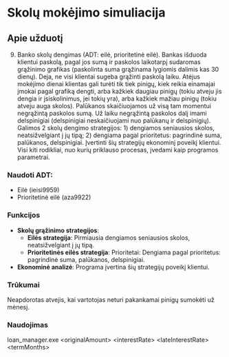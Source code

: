 # Skolų mokėjimo simuliacija

## Apie užduotį

9. Banko skolų dengimas (ADT: eilė, prioritetinė eilė). Bankas išduoda klientui paskolą, pagal jos sumą ir paskolos laikotarpį sudaromas grąžinimo grafikas (paskolinta suma grąžinama lygiomis dalimis kas 30 dienų). Deja, ne visi klientai sugeba grąžinti paskolą laiku. Atėjus mokėjimo dienai klientas gali turėti tik tiek pinigų, kiek reikia einamajai įmokai pagal grafiką dengti, arba kažkiek daugiau pinigų (tokiu atveju jis dengia ir įsiskolinimus, jei tokių yra), arba kažkiek mažiau pinigų (tokiu atveju auga skolos). Palūkanos skaičiuojamos už visą tam momentui negrąžintą paskolos sumą. Už laiku negrąžintą paskolos dalį imami delspinigiai (delspinigiai neskaičiuojami nuo palūkanų ir delspinigių). Galimos 2 skolų dengimo strategijos: 1) dengiamos seniausios skolos, neatsižvelgiant į jų tipą; 2) dengiama pagal prioritetus: pagrindinė suma, palūkanos, delspinigiai. Įvertinti šių strategijų  ekonominį poveikį klientui. Visi kiti rodikliai, nuo kurių priklauso procesas, įvedami kaip programos parametrai.

### Naudoti ADT:

- Eilė (ieisi9959)
- Prioritetinė eilė (aza9922)

### Funkcijos

- **Skolų grąžinimo strategijos**:
  - **Eilės strategija**: Pirmiausia dengiamos seniausios skolos, neatsižvelgiant į jų tipą.
  - **Prioritetinės eilės strategija**: Prioritetai: Dengiama pagal prioritetus: pagrindinė suma, palūkanos, delspinigiai.
- **Ekonominė analizė**: Programa įvertina šių strategijų poveikį klientui.

### Trūkumai

Neapdorotas atvejis, kai vartotojas neturi pakankamai pinigų sumokėti už mėnesį.

### Naudojimas

loan_manager.exe \<originalAmount> \<interestRate> \<lateInterestRate> \<termMonths>
